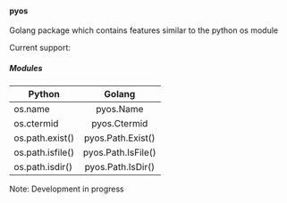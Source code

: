 #### pyos

Golang package which contains features similar to the python os module

Current support:

##### Modules

| Python  | Golang |
| ------- |:------:|
| os.name | pyos.Name |
| os.ctermid | pyos.Ctermid |
| os.path.exist() | pyos.Path.Exist() |
| os.path.isfile() | pyos.Path.IsFile() |
| os.path.isdir() | pyos.Path.IsDir() |



Note: Development in progress